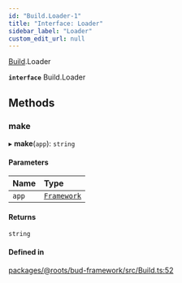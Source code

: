 ```yaml
---
id: "Build.Loader-1"
title: "Interface: Loader"
sidebar_label: "Loader"
custom_edit_url: null
---
```


[Build](../namespaces/Build.md).Loader

**`interface`** Build.Loader

## Methods

### make

▸ **make**(`app`): `string`

#### Parameters

| Name | Type |
| :------ | :------ |
| `app` | [`Framework`](../classes/Framework.md) |

#### Returns

`string`

#### Defined in

[packages/@roots/bud-framework/src/Build.ts:52](https://github.com/roots/bud/blob/add6758eb/packages/@roots/bud-framework/src/Build.ts#L52)
